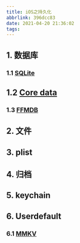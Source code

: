 ```yaml
---
title: iOS之持久化
abbrlink: 396dcc83
date: 2021-04-20 21:36:02
tags:
---
```

## 1. 数据库

### 1.1 [SQLite](https://www.w3cschool.cn/sqlite/sqlite-tutorial.html)

## 1.2 [Core data](https://developer.aliyun.com/article/117778)

### 1.3 [FFMDB](https://github.com/ccgus/fmdb)

## 2. 文件

## 3. plist

## 4. 归档

## 5. keychain

## 6. Userdefault

### 6.1 [MMKV](https://github.com/Tencent/MMKV/blob/master/README_CN.md)
